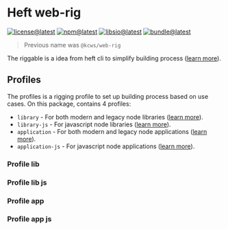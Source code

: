 # Heft web-rig

[![license@latest][img:license@latest]][link:license@latest]
[![npm@latest][img:npm@latest]][link:npm@latest]
[![libsio@latest][img:libsio@latest]][link:libsio@latest]
[![bundle@latest][img:bundle@latest]][link:bundle@latest]

> Previous name was `@kcws/web-rig`

The riggable is a idea from heft cli to simplify building process
([learn more][link:heft-rigging]).

## Profiles

The profiles is a rigging profile to set up building process based on use cases.
On this package, contains 4 profiles:

- `library` - For both modern and legacy node libraries ([learn more](#profile-lib)).
- `library-js` - For javascript node libraries ([learn more](#profile-lib-js)).
- `application` - For both modern and legacy node applications ([learn more](#profile-app)).
- `application-js` - For javascript node applications ([learn more](#profile-app-js)).

### Profile lib

### Profile lib js

### Profile app

### Profile app js


<!-- LINKS SECTION -->

[img:license@latest]: https://img.shields.io/npm/l/%40kcws%2Fheft-node-rig?style=flat-square
[link:license@latest]: ../../LICENSE

[img:npm@latest]: https://img.shields.io/npm/v/@kcws/heft-node-rig/latest?style=flat-square
[link:npm@latest]: https://www.npmjs.com/package/@kcws/heft-node-rig/v/latest

[img:libsio@latest]: https://img.shields.io/librariesio/release/npm/@kcws/heft-node-rig?style=flat-square
[link:libsio@latest]: https://libraries.io/npm/@kcws%2Fheft-node-rig

[img:bundle@latest]: https://img.shields.io/bundlephobia/min/@kcws/heft-node-rig/latest?style=flat-square&label=size
[link:bundle@latest]: https://bundlephobia.com/result?p=@kcws/heft-node-rig@latest

[link:heft-rigging]: https://heft.rushstack.io/pages/intro/rig_packages/
